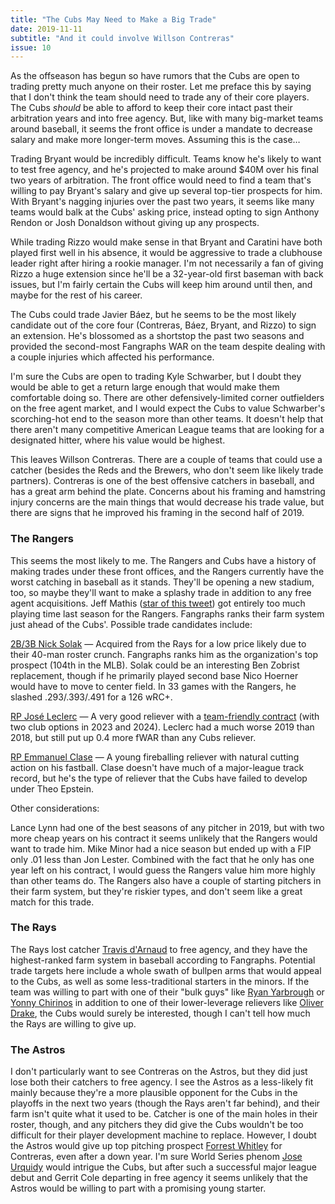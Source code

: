 ```yaml
---
title: "The Cubs May Need to Make a Big Trade"
date: 2019-11-11
subtitle: "And it could involve Willson Contreras"
issue: 10
---
```


As the offseason has begun so have rumors that the Cubs are open to trading pretty much anyone on their roster. Let me preface this by saying that I don't think the team should need to trade any of their core players. The Cubs _should_ be able to afford to keep their core intact past their arbitration years and into free agency.  But, like with many big-market teams around baseball, it seems the front office is under a mandate to decrease salary and make more longer-term moves. Assuming this is the case…

Trading Bryant would be incredibly difficult. Teams know he's likely to want to test free agency, and he's projected to make around $40M over his final two years of arbitration. The front office would need to find a team that's willing to pay Bryant's salary and give up several top-tier prospects for him. With Bryant's nagging injuries over the past two years, it seems like many teams would balk at the Cubs' asking price, instead opting to sign Anthony Rendon or Josh Donaldson without giving up any prospects.

While trading Rizzo would make sense in that Bryant and Caratini have both played first well in his absence, it would be aggressive to trade a clubhouse leader right after hiring a rookie manager. I'm not necessarily a fan of giving Rizzo a huge extension since he'll be a 32-year-old first baseman with back issues, but I'm fairly certain the Cubs will keep him around until then, and maybe for the rest of his career.

The Cubs could trade Javier Báez, but he seems to be the most likely candidate out of the core four (Contreras, Báez, Bryant, and Rizzo) to sign an extension. He's blossomed as a shortstop the past two seasons and provided the second-most Fangraphs WAR on the team despite dealing with a couple injuries which affected his performance.

I'm sure the Cubs are open to trading Kyle Schwarber, but I doubt they would be able to get a return large enough that would make them comfortable doing so. There are other defensively-limited corner outfielders on the free agent market, and I would expect the Cubs to value Schwarber's scorching-hot end to the season more than other teams. It doesn't help that there aren't many competitive American League teams that are looking for a designated hitter, where his value would be highest.

This leaves Willson Contreras. There are a couple of teams that could use a catcher (besides the Reds and the Brewers, who don't seem like likely trade partners). Contreras is one of the best offensive catchers in baseball, and has a great arm behind the plate. Concerns about his framing and hamstring injury concerns are the main things that would decrease his trade value, but there are signs that he improved his framing in the second half of 2019.

### The Rangers

This seems the most likely to me. The Rangers and Cubs have a history of making trades under these front offices, and the Rangers currently have the worst catching in baseball as it stands. They'll be opening a new stadium, too, so maybe they'll want to make a splashy trade in addition to any free agent acquisitions. Jeff Mathis ([star of this tweet](https://twitter.com/based_ball/status/887843641070305281?lang=en)) got entirely too much playing time last season for the Rangers. Fangraphs ranks their farm system just ahead of the Cubs'. Possible trade candidates include: 

[2B/3B Nick Solak](https://www.fangraphs.com/statss.aspx?playerid=19294&position=3B/DH) — Acquired from the Rays for a low price likely due to their 40-man roster crunch. Fangraphs ranks him as the organization's top prospect (104th in the MLB). Solak could be an interesting Ben Zobrist replacement, though if he primarily played second base Nico Hoerner would have to move to center field. In 33 games with the Rangers, he slashed .293/.393/.491 for a 126 wRC+.

[RP José Leclerc](https://www.fangraphs.com/statss.aspx?playerid=14524&position=P) — A very good reliever with a [team-friendly contract](https://www.spotrac.com/mlb/texas-rangers/jose-leclerc-18358/) (with two club options in 2023 and 2024). Leclerc had a much worse 2019 than 2018, but still put up 0.4 more fWAR than any Cubs reliever. 

[RP Emmanuel Clase](https://www.fangraphs.com/statss.aspx?playerid=21032&position=P) — A young fireballing reliever with natural cutting action on his fastball. Clase doesn't have much of a major-league track record, but he's the type of reliever that the Cubs have failed to develop under Theo Epstein.

Other considerations:

Lance Lynn had one of the best seasons of any pitcher in 2019, but with two more cheap years on his contract it seems unlikely that the Rangers would want to trade him. Mike Minor had a nice season but ended up with a FIP only .01 less than Jon Lester. Combined with the fact that he only has one year left on his contract, I would guess the Rangers value him more highly than other teams do. The Rangers also have a couple of starting pitchers in their farm system, but they're riskier types, and don't seem like a great match for this trade.

### The Rays

The Rays lost catcher [Travis d'Arnaud](https://www.fangraphs.com/statss.aspx?playerid=7739&position=C) to free agency, and they have the highest-ranked farm system in baseball according to Fangraphs. Potential trade targets here include a whole swath of bullpen arms that would appeal to the Cubs, as well as some less-traditional starters in the minors. If the team was willing to part with one of their "bulk guys" like [Ryan Yarbrough](https://www.fangraphs.com/statss.aspx?playerid=16502&position=P) or [Yonny Chirinos](https://www.fangraphs.com/statss.aspx?playerid=16401&position=P) in addition to one of their lower-leverage relievers like [Oliver Drake](https://www.fangraphs.com/statss.aspx?playerid=8823&position=P), the Cubs would surely be interested, though I can't tell how much the Rays are willing to give up.

### The Astros

I don't particularly want to see Contreras on the Astros, but they did just lose both their catchers to free agency. I see the Astros as a less-likely fit mainly because they're a more plausible opponent for the Cubs in the playoffs in the next two years (though the Rays aren't far behind), and their farm isn't quite what it used to be. Catcher is one of the main holes in their roster, though, and any pitchers they did give the Cubs wouldn't be too difficult for their player development machine to replace. However, I doubt the Astros would give up top pitching prospect [Forrest Whitley](https://www.fangraphs.com/statss.aspx?playerid=sa917930&position=P) for Contreras, even after a down year. I'm sure World Series phenom [Jose Urquidy](https://www.fangraphs.com/statss.aspx?playerid=18413&position=P) would intrigue the Cubs, but after such a successful major league debut and Gerrit Cole departing in free agency it seems unlikely that the Astros would be willing to part with a promising young starter.